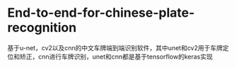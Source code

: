 # End-to-end-for-chinese-plate-recognition
基于u-net，cv2以及cnn的中文车牌端到端识别软件，其中unet和cv2用于车牌定位和矫正，cnn进行车牌识别，unet和cnn都是基于tensorflow的keras实现
